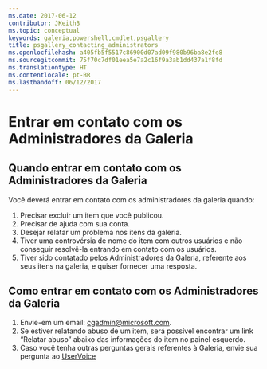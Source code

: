 ```yaml
---
ms.date: 2017-06-12
contributor: JKeithB
ms.topic: conceptual
keywords: galeria,powershell,cmdlet,psgallery
title: psgallery_contacting_administrators
ms.openlocfilehash: a405fb5f5517c86900d07ad09f980b96ba8e2fe8
ms.sourcegitcommit: 75f70c7df01eea5e7a2c16f9a3ab1dd437a1f8fd
ms.translationtype: HT
ms.contentlocale: pt-BR
ms.lasthandoff: 06/12/2017
---
```

# <a name="contact-gallery-administrators"></a>Entrar em contato com os Administradores da Galeria

## <a name="when-to-contact-gallery-administrators"></a>Quando entrar em contato com os Administradores da Galeria

Você deverá entrar em contato com os administradores da galeria quando:

1. Precisar excluir um item que você publicou.
2. Precisar de ajuda com sua conta.
3. Desejar relatar um problema nos itens da galeria.
4. Tiver uma controvérsia de nome do item com outros usuários e não conseguir resolvê-la entrando em contato com os usuários.
5. Tiver sido contatado pelos Administradores da Galeria, referente aos seus itens na galeria, e quiser fornecer uma resposta.

## <a name="how-to-contact-gallery-administrators"></a>Como entrar em contato com os Administradores da Galeria

1. Envie-em um email: cgadmin@microsoft.com.
2. Se estiver relatando abuso de um item, será possível encontrar um link “Relatar abuso” abaixo das informações do item no painel esquerdo.
3. Caso você tenha outras perguntas gerais referentes à Galeria, envie sua pergunta ao [UserVoice](http://windowsserver.uservoice.com/forums/301869-powershell)

